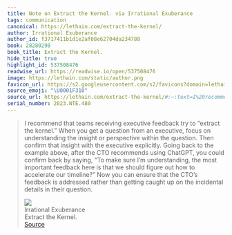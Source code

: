 ```yaml
---
title: Note on Extract the Kernel. via Irrational Exuberance
tags: communication
canonical: https://lethain.com/extract-the-kernel/
author: Irrational Exuberance
author_id: f3717411b1d1e2af08e62704da234788
book: 28280298
book_title: Extract the Kernel.
hide_title: true
highlight_id: 537508476
readwise_url: https://readwise.io/open/537508476
image: https://lethain.com/static/author.png
favicon_url: https://s2.googleusercontent.com/s2/favicons?domain=lethain.com
source_emoji: "\U0001F310"
source_url: https://lethain.com/extract-the-kernel/#:~:text=I%20recommend%20that,in%20their%20question.
serial_number: 2023.NTE.480
---
```

> I recommend that teams receiving executive feedback try to “extract the kernel.” When you get a question from an executive, focus on understanding the insight or perspective within the question. Then confirm that insight with the executive explicitly. Going back to the example above, after the CTO recommends using ChatGPT, you could confirm back by saying, “To make sure I’m understanding, the most important feedback here is that we should figure out how to accelerate our timeline?” Now you can ensure that the CTO’s feedback is addressed rather than getting caught up on the incidental details in their question.
> <div class="quoteback-footer"><div class="quoteback-avatar"><img class="mini-favicon" src="https://s2.googleusercontent.com/s2/favicons?domain=lethain.com"></div><div class="quoteback-metadata"><div class="metadata-inner"><span style="display:none">FROM:</span><div aria-label="Irrational Exuberance" class="quoteback-author"> Irrational Exuberance</div><div aria-label="Extract the Kernel." class="quoteback-title"> Extract the Kernel.</div></div></div><div class="quoteback-backlink"><a target="_blank" aria-label="go to the full text of this quotation" rel="noopener" href="https://lethain.com/extract-the-kernel/#:~:text=I%20recommend%20that,in%20their%20question." class="quoteback-arrow"> Source</a></div></div>